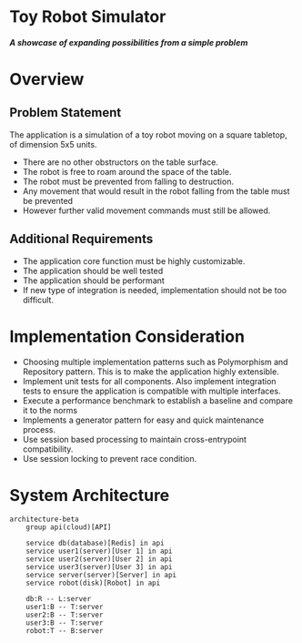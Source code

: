 # Toy Robot Simulator
#### _A showcase of expanding possibilities from a simple problem_
# Overview
## Problem Statement

The application is a simulation of a toy robot moving on a square tabletop, of dimension 5x5 units. 
- There are no other obstructors on the table surface.
- The robot is free to roam around the space of the table.
- The robot must be prevented from falling to destruction.
- Any movement that would result in the robot falling from the table must be prevented
- However further valid movement commands must still be allowed.

## Additional Requirements

- The application core function must be highly customizable.
- The application should be well tested
- The application should be performant
- If new type of integration is needed, implementation should not be too difficult.

# Implementation Consideration

- Choosing multiple implementation patterns such as Polymorphism and Repository pattern. 
  This is to make the application highly extensible.
- Implement unit tests for all components. 
  Also implement integration tests to ensure the application is compatible with multiple interfaces.
- Execute a performance benchmark to establish a baseline and compare it to the norms
- Implements a generator pattern for easy and quick maintenance process.
- Use session based processing to maintain cross-entrypoint compatibility.
- Use session locking to prevent race condition.

# System Architecture

```mermaid
architecture-beta
    group api(cloud)[API]

    service db(database)[Redis] in api
    service user1(server)[User 1] in api
    service user2(server)[User 2] in api
    service user3(server)[User 3] in api
    service server(server)[Server] in api
    service robot(disk)[Robot] in api

    db:R -- L:server
    user1:B -- T:server
    user2:B -- T:server
    user3:B -- T:server
    robot:T -- B:server
```
